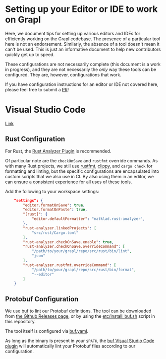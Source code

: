 Setting up your Editor or IDE to work on Grapl
==============================================

Here, we document tips for setting up various editors and IDEs for
efficiently working on the Grapl codebase. The presence of a
particular tool here is not an endorsement. Similarly, the absence of
a tool doesn't mean it can't be used. This is just an informative
document to help new contributors quickly get up to speed.

These configurations are not necessarily complete (this document is a
work in progress), and they are not necessarily the _only_ way these
tools can be configured. They are, however, configurations that work.

If you have configuration instructions for an editor or IDE not
covered here, please feel free to submit a
[PR](https://github.com/grapl-security/grapl/pulls)!

# Visual Studio Code

[Link][vsc]

## Rust Configuration

For Rust, the [Rust Analyzer Plugin][ra_vsc] is recommended.

Of particular note are the `checkOnSave` and `rustfmt` override
commands. As with many Rust projects, we still use [rustfmt][rustfmt],
[clippy][clippy], and `cargo check` for formatting and linting, but
the specific configurations are encapsulated into custom scripts that
we also use in CI. By also using them in an editor, we can ensure a
consistent experience for all uses of these tools.

Add the following to your workspace settings:

``` json
    "settings": {
        "editor.formatOnSave": true,
        "editor.formatOnPaste": true,
        "[rust]": {
            "editor.defaultFormatter": "matklad.rust-analyzer",
        },
        "rust-analyzer.linkedProjects": [
            "src/rust/Cargo.toml"
        ],
        "rust-analyzer.checkOnSave.enable": true,
        "rust-analyzer.checkOnSave.overrideCommand": [
            "/path/to/your/grapl/repo/src/rust/bin/lint",
            "json"
        ],
        "rust-analyzer.rustfmt.overrideCommand": [
            "/path/to/your/grapl/repo/src/rust/bin/format",
            "--editor"
        ]
    }
```

## Protobuf Configuration

We use [buf][buf] to lint our Protobuf definitions. The tool can be
downloaded from [the Github Releases page][buf_release], or by using
the [etc/install_buf.sh](./etc/install_buf.sh) script in this
repository.

The tool itself is configured via [buf.yaml](./buf.yaml).

As long as the binary is present in your `$PATH`, the [buf Visual Studio
Code plugin][buf_vsc] will automatically lint your Protobuf files
according to our configuration.

[vsc]: https://code.visualstudio.com/
[ra_vsc]: https://marketplace.visualstudio.com/items?itemName=matklad.rust-analyzer
[clippy]: https://github.com/rust-lang/rust-clippy
[rustfmt]: https://github.com/rust-lang/rustfmt
[buf]: https://buf.build
[buf_release]: https://github.com/bufbuild/buf/releases
[buf_vsc]: https://marketplace.visualstudio.com/items?itemName=bufbuild.vscode-buf
